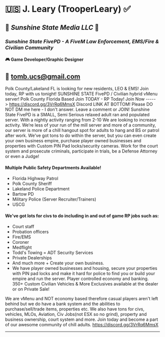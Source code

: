 
# :us: **J. Leary (TrooperLeary)** ✅
## :palm_tree: *Sunshine State Media LLC*  :sunrise:
### *Sunshine State FivePD - A FiveM Law Enforcement, EMS/Fire & Civilian Community*
#### :video_game: **Game Developer/Graphic Designer**
## :e-mail: tomb.ucs@gmail.com


Polk County/Lakeland FL is looking for new residents, LEO & EMS! Join today, RP with us tonight!
SUNSHINE STATE FivePD / Civilian hybrid vMenu server! Polk County Florida Based
 Join TODAY - RP Today! Join Now -----> https://discord.gg/3VrRq6MmsX
Discord LINK AT BOTTOM! Please DO NOT DM me here - I don't answer. Leave a comment or JOIN!
Sunshine State FivePD is a SMALL, Semi Serious relaxed adult ran and populated server. With a nightly activity ranging from 2-10 We are looking to increase activity. We’re less of your run of the mill server and more of a community, our server is more of a chill hangout spot for adults to hang and BS or patrol after work.
We've got tons to do within the server, but you can even create your own business empire, purchase player owned businesses and properties with Custom PIN Pad locks/security cameras. Work for the court system and prosecute criminals, participate in trials, be a Defense Attorney or even a Judge!
#### Multiple Public Safety Departments Available!
- Florida Highway Patrol
- Polk County Sheriff
- Lakeland Police Department
- Bartow PD
- Military Police (Server Recruiter/Trainers)
- USCG

#### We've got lots for civs to do including in and out of game RP jobs such as:
- Court staff
- Probation officers
- Fire/EMS
- Coroner
- Medflight
- Todd's Towing
= ADT Security Services
- Private Dealerships
- And much more + Create your own business.
- We have player owned businesses and housing, secure your properties with PIN pad locks and make it hard for 
police to find you or build your empire and run the server.
Player controlled economy and banking.
350+ Custom Civilian Vehicles & More
Exclusives available at the dealer or on Private Sale!

We are vMenu and NOT economy based therefore casual players aren't left behind but we do have a bank system and the abilities 
to purchase/sell/trade items, properties etc. We also have tons for civs, vehicles, MLOs, Aviation, Civ Jobs(not ESX so no grind), 
property and business ownership, court system and more. Join today and become a part of our awesome community of chill adults.
https://discord.gg/3VrRq6MmsX



---

<!---
rsftomb/rsftomb is a ✨ special ✨ repository because its `README.md` (this file) appears on your GitHub profile.
You can click the Preview link to take a look at your changes.
--->
